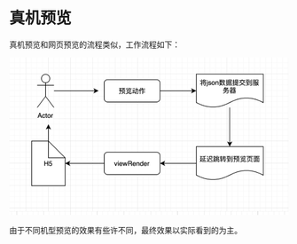 <!--
 * @Date: 2021-01-17 14:27:13
 * @LastEditors: chentianshang
 * @LastEditTime: 2021-01-17 21:49:26
 * @FilePath: /github-h5-Dooring/doc/zh/guide/functionRealization/machinePreview.md
-->

# 真机预览

真机预览和网页预览的流程类似，工作流程如下：

<img src="../../../img/functionRealization/preview-machine.png" alt="foo">

由于不同机型预览的效果有些许不同，最终效果以实际看到的为主。
